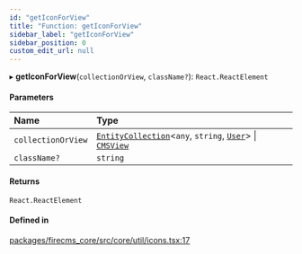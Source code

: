 ```yaml
---
id: "getIconForView"
title: "Function: getIconForView"
sidebar_label: "getIconForView"
sidebar_position: 0
custom_edit_url: null
---
```


▸ **getIconForView**(`collectionOrView`, `className?`): `React.ReactElement`

#### Parameters

| Name | Type |
| :------ | :------ |
| `collectionOrView` | [`EntityCollection`](../interfaces/EntityCollection.md)\<`any`, `string`, [`User`](../types/User.md)\> \| [`CMSView`](../interfaces/CMSView.md) |
| `className?` | `string` |

#### Returns

`React.ReactElement`

#### Defined in

[packages/firecms_core/src/core/util/icons.tsx:17](https://github.com/FireCMSco/firecms/blob/d45f3739/packages/firecms_core/src/core/util/icons.tsx#L17)
